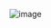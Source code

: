 ![image](https://user-images.githubusercontent.com/13121896/198193108-c64ed8fd-5b24-4859-bc21-f3a11a7b4e9c.png)
